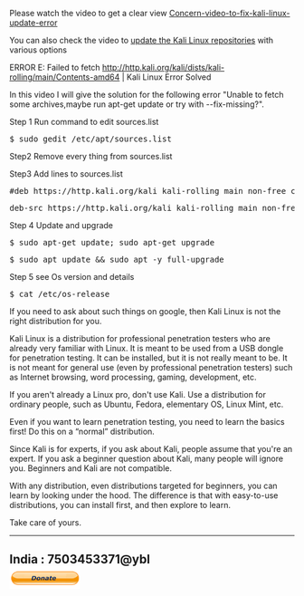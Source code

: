 Please watch the video to get a clear view [Concern-video-to-fix-kali-linux-update-error](https://youtu.be/pnwy9W4wX9A)

You can also check the video to [update the Kali Linux repositories](https://youtu.be/GRz_fk_Uf5k) with various options


ERROR 
E: Failed to fetch http://http.kali.org/kali/dists/kali-rolling/main/Contents-amd64 | Kali Linux Error Solved

In this video I will give the solution for the following error "Unable to fetch some archives,maybe run apt-get update or try with --fix-missing?".
 
 
Step 1
Run command to edit sources.list
<pre>$ sudo gedit /etc/apt/sources.list</pre>

Step2
Remove every thing from sources.list

Step3
Add lines to sources.list
<pre>#deb https://http.kali.org/kali kali-rolling main non-free contrib</pre>
<pre>deb-src https://http.kali.org/kali kali-rolling main non-free contrib</pre>

Step 4
Update and upgrade
<pre>$ sudo apt-get update; sudo apt-get upgrade</pre>
<pre>$ sudo apt update && sudo apt -y full-upgrade</pre>

Step 5 see Os version and details
<pre>$ cat /etc/os-release</pre>

If you need to ask about such things on google, then Kali Linux is not the right distribution for you.

Kali Linux is a distribution for professional penetration testers who are already very familiar with Linux. It is meant to be used from a USB dongle for penetration testing. It can be installed, but it is not really meant to be. It is not meant for general use (even by professional penetration testers) such as Internet browsing, word processing, gaming, development, etc.

If you aren't already a Linux pro, don't use Kali. Use a distribution for ordinary people, such as Ubuntu, Fedora, elementary OS, Linux Mint, etc.

Even if you want to learn penetration testing, you need to learn the basics first! Do this on a “normal” distribution.

Since Kali is for experts, if you ask about Kali, people assume that you're an expert. If you ask a beginner question about Kali, many people will ignore you. Beginners and Kali are not compatible.


With any distribution, even distributions targeted for beginners, you can learn by looking under the hood. The difference is that with easy-to-use distributions, you can install first, and then explore to learn.

Take care of yours.

---------------------------------------
India :  7503453371@ybl<br />
<a href="https://paypal.me/efxtv"><img src="https://raw.githubusercontent.com/efxtv/efxtv/master/assets/donate-efx-tv.png" alt="Paypal" width="125" height="40"></a>
---------------------------------------
